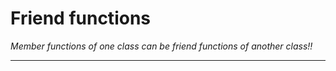 # Friend functions

_Member functions of one class can be friend functions of another class!!_

---
